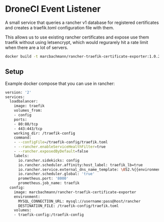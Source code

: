 # DroneCI Event Listener

A small service that queries a rancher v1 database for registered certificates and creates a traefik.toml configuration file with them.

This allows us to use existing rancher certificates and expose use them traefik without using letsencrypt, which would regurarely hit a rate limit when there are a lot of servers.


```bash
docker build -t marcbachmann/rancher-traefik-certificate-exporter:1.0.2 -f Dockerfile .
```

## Setup

Example docker compose that you can use in rancher:
```bash
version: '2'
services:
  loadbalancer:
    image: traefik
    volumes_from:
    - config
    ports:
    - 80:80/tcp
    - 443:443/tcp
    working_dir: /traefik-config
    command:
    - --configFile=/traefik-config/traefik.toml
    - --rancher.enableServiceHealthFilter=true
    - --rancher.exposedByDefault=false
    labels:
      io.rancher.sidekicks: config
      io.rancher.scheduler.affinity:host_label: traefik_lb=true
      io.rancher.service.external_dns_name_template: \052.%{{environment_name}}
      io.rancher.scheduler.global: 'true'
      prometheus.port: '8000'
      prometheus.job_name: traefik
  config:
    image: marcbachmann/rancher-traefik-certificate-exporter
    environment:
      MYSQL_CONNECTION_URL: mysql://username:pass@host/rancher
      DESTINATION_FILE: /traefik-config/traefik.toml
    volumes:
    - traefik-config:/traefik-config
```

